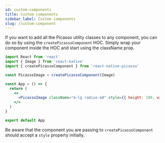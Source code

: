 ```yaml
---
id: custom-components
title: Custom components
sidebar_label: Custom components
slug: /custom-component
---
```


If you want to add all the Picasso utility classes to any component, you can do so by using the `createPicassoComponent` HOC. Simply wrap your component inside the HOC and start using the className prop.

```jsx
import React from 'react'
import { Image } from 'react-native'
import { createPicassoComponent } from 'react-native-picasso'

const PicassoImage = createPicassoComponent(Image)

const App = () => {
  return (
    <>
      <PicassoImage className="m-lg radius-md" style={{ height: 100, width: 100 }} source={{require('./path/to/image')}} />
    </>
  )
}

export default App
```

Be aware that the component you are passing to `createPicassoComponent` should accept a `style` property initially.
